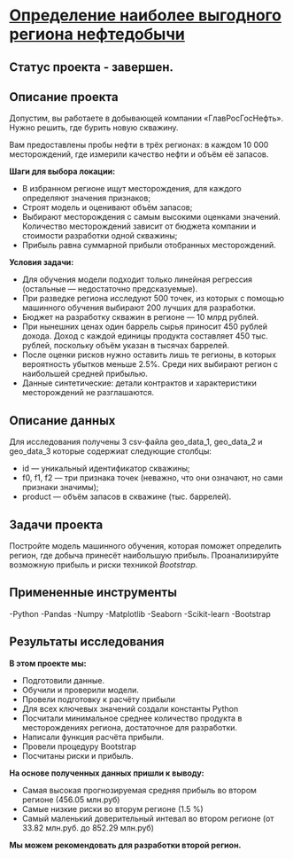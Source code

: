 # [Определение наиболее выгодного региона нефтедобычи](https://github.com/Urchien/Yandex_Practicum/blob/main/8.%20%D0%9E%D0%BF%D1%80%D0%B5%D0%B4%D0%B5%D0%BB%D0%B5%D0%BD%D0%B8%D0%B5%20%D0%BD%D0%B0%D0%B8%D0%B1%D0%BE%D0%BB%D0%B5%D0%B5%20%D0%B2%D1%8B%D0%B3%D0%BE%D0%B4%D0%BD%D0%BE%D0%B3%D0%BE%20%D1%80%D0%B5%D0%B3%D0%B8%D0%BE%D0%BD%D0%B0%20%D0%BD%D0%B5%D1%84%D1%82%D0%B5%D0%B4%D0%BE%D0%B1%D1%8B%D1%87%D0%B8/Choosing_a_location%20_for_a_well.ipynb)

## Статус проекта - завершен.

## Описание проекта

Допустим, вы работаете в добывающей компании «ГлавРосГосНефть». Нужно решить, где бурить новую скважину.

Вам предоставлены пробы нефти в трёх регионах: в каждом 10 000 месторождений, где измерили качество нефти и объём её запасов.

**Шаги для выбора локации:**

- В избранном регионе ищут месторождения, для каждого определяют значения признаков;
- Строят модель и оценивают объём запасов;
- Выбирают месторождения с самым высокими оценками значений. Количество месторождений зависит от бюджета компании и стоимости разработки одной скважины;
- Прибыль равна суммарной прибыли отобранных месторождений.

**Условия задачи:**

- Для обучения модели подходит только линейная регрессия (остальные — недостаточно предсказуемые).
- При разведке региона исследуют 500 точек, из которых с помощью машинного обучения выбирают 200 лучших для разработки.
- Бюджет на разработку скважин в регионе — 10 млрд рублей.
- При нынешних ценах один баррель сырья приносит 450 рублей дохода. Доход с каждой единицы продукта составляет 450 тыс. рублей, поскольку объём указан в тысячах баррелей.
- После оценки рисков нужно оставить лишь те регионы, в которых вероятность убытков меньше 2.5%. Среди них выбирают регион с наибольшей средней прибылью.
- Данные синтетические: детали контрактов и характеристики месторождений не разглашаются.

## Описание данных 
Для исследования получены 3 csv-файла geo_data_1, geo_data_2 и geo_data_3 которые содержиат следующие столбцы:

- id — уникальный идентификатор скважины;
- f0, f1, f2 — три признака точек (неважно, что они означают, но сами признаки значимы);
- product — объём запасов в скважине (тыс. баррелей).

## Задачи проекта

Постройте модель машинного обучения, которая поможет определить регион, где добыча принесёт наибольшую прибыль. Проанализируйте возможную прибыль и риски техникой *Bootstrap.*

## Примененные инструменты

-Python
-Pandas
-Numpy
-Matplotlib
-Seaborn
-Scikit-learn
-Bootstrap

## Результаты исследования

**В этом проекте мы:**

- Подготовили данные.
- Обучили и проверили модели.
- Провели подготовку к расчёту прибыли
- Для всех ключевых значений создали константы Python
- Посчитали минимальное среднее количество продукта в месторождениях региона, достаточное для разработки.
- Написали функция расчёта прибыли.
- Провели процедуру Bootstrap
- Посчитаны риски и прибыль.

**На основе полученных данных пришли к выводу:**

- Самая высокая прогнозируемая средняя прибыль во втором регионе (456.05 млн.руб)
- Самые низкие риски во вторум регионе (1.5 %)
- Самый маленький доверительный интевал во втором регионе (от 33.82 млн.руб. до 852.29 млн.руб)

**Мы можем рекомендовать для разработки второй регион.**